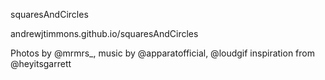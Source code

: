 squaresAndCircles

andrewjtimmons.github.io/squaresAndCircles

Photos by @mrmrs_, music by @apparatofficial, @loudgif inspiration from @heyitsgarrett
